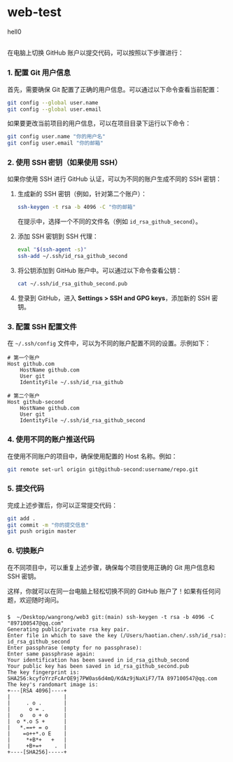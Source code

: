 # web-test
hell0




## 


在电脑上切换 GitHub 账户以提交代码，可以按照以下步骤进行：

### 1. 配置 Git 用户信息

首先，需要确保 Git 配置了正确的用户信息。可以通过以下命令查看当前配置：

```bash
git config --global user.name
git config --global user.email
```

如果要更改当前项目的用户信息，可以在项目目录下运行以下命令：

```bash
git config user.name "你的用户名"
git config user.email "你的邮箱"
```

### 2. 使用 SSH 密钥（如果使用 SSH）

如果你使用 SSH 进行 GitHub 认证，可以为不同的账户生成不同的 SSH 密钥：

1. 生成新的 SSH 密钥（例如，针对第二个账户）：

   ```bash
   ssh-keygen -t rsa -b 4096 -C "你的邮箱"
   ```

   在提示中，选择一个不同的文件名（例如 `id_rsa_github_second`）。

2. 添加 SSH 密钥到 SSH 代理：

   ```bash
   eval "$(ssh-agent -s)"
   ssh-add ~/.ssh/id_rsa_github_second
   ```

3. 将公钥添加到 GitHub 账户中。可以通过以下命令查看公钥：

   ```bash
   cat ~/.ssh/id_rsa_github_second.pub
   ```

4. 登录到 GitHub，进入 **Settings > SSH and GPG keys**，添加新的 SSH 密钥。

### 3. 配置 SSH 配置文件

在 `~/.ssh/config` 文件中，可以为不同的账户配置不同的设置。示例如下：

```plaintext
# 第一个账户
Host github.com
    HostName github.com
    User git
    IdentityFile ~/.ssh/id_rsa_github

# 第二个账户
Host github-second
    HostName github.com
    User git
    IdentityFile ~/.ssh/id_rsa_github_second
```

### 4. 使用不同的账户推送代码

在使用不同账户的项目中，确保使用配置的 Host 名称。例如：

```bash
git remote set-url origin git@github-second:username/repo.git
```

### 5. 提交代码

完成上述步骤后，你可以正常提交代码：

```bash
git add .
git commit -m "你的提交信息"
git push origin master
```

### 6. 切换账户

在不同项目中，可以重复上述步骤，确保每个项目使用正确的 Git 用户信息和 SSH 密钥。

这样，你就可以在同一台电脑上轻松切换不同的 GitHub 账户了！如果有任何问题，欢迎随时询问。



### 
```
$  ~/Desktop/wangrong/web3 git:(main) ssh-keygen -t rsa -b 4096 -C "897100547@qq.com"
Generating public/private rsa key pair.
Enter file in which to save the key (/Users/haotian.chen/.ssh/id_rsa): id_rsa_github_second
Enter passphrase (empty for no passphrase):
Enter same passphrase again:
Your identification has been saved in id_rsa_github_second
Your public key has been saved in id_rsa_github_second.pub
The key fingerprint is:
SHA256:kcyfoYrzFcArOE9j7PW0as6d4mQ/KdAz9jNaXiF7/TA 897100547@qq.com
The key's randomart image is:
+---[RSA 4096]----+
|                 |
|     . o .       |
|      o = .      |
|   o   o + o     |
|  o *.o S +      |
|   *.==+ = o     |
|    =o++*.o E    |
|     *+B*+   +   |
|     +B+=+    .  |
+----[SHA256]-----+
```